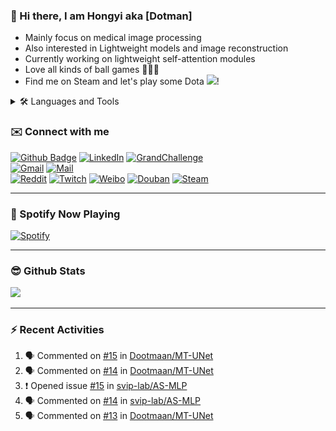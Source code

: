 
### 👋 Hi there, I am Hongyi aka [Dotman]

- Mainly focus on medical image processing
- Also interested in Lightweight models and image reconstruction
- Currently working on lightweight self-attention modules
- Love all kinds of ball games 🏸🎾🏓
- Find me on Steam and let's play some Dota <img height="14" src="https://cdn.cloudflare.steamstatic.com/apps/dota2/images/dota_react//icons/dpc.svg" />! 


<details>
 <summary>🛠️ Languages and Tools</summary>
</br>

<img align="left" alt="Python" height="26px" src="https://raw.githubusercontent.com/github/explore/80688e429a7d4ef2fca1e82350fe8e3517d3494d/topics/python/python.png" />
<img align="left" alt="Java" height="26px" src="https://raw.githubusercontent.com/github/explore/80688e429a7d4ef2fca1e82350fe8e3517d3494d/topics/java/java.png" />
<img align="left" alt="C" height="26px" src="https://raw.githubusercontent.com/github/explore/f3e22f0dca2be955676bc70d6214b95b13354ee8/topics/c/c.png" />
<img align="left" alt="Cpp" height="26px" src="https://raw.githubusercontent.com/github/explore/180320cffc25f4ed1bbdfd33d4db3a66eeeeb358/topics/cpp/cpp.png" />
<img align="left" alt="Vue" height="26px" src="https://raw.githubusercontent.com/github/explore/80688e429a7d4ef2fca1e82350fe8e3517d3494d/topics/vue/vue.png" />
<img align="left" alt="Markdown" height="26px" src="https://raw.githubusercontent.com/github/explore/80688e429a7d4ef2fca1e82350fe8e3517d3494d/topics/markdown/markdown.png" />
<img align="left" alt="Visual Studio Code" height="26px" src="https://raw.githubusercontent.com/github/explore/bbd48b997e8d0bef63f676eca4da5e1f76487b56/topics/visual-studio-code/visual-studio-code.png" />
<img align="left" alt="HTML5" height="26px" src="https://raw.githubusercontent.com/github/explore/80688e429a7d4ef2fca1e82350fe8e3517d3494d/topics/html/html.png" />
<img align="left" alt="JavaScript" height="26px" src="https://raw.githubusercontent.com/github/explore/80688e429a7d4ef2fca1e82350fe8e3517d3494d/topics/javascript/javascript.png" />
<img align="left" alt="Node.js" height="26px" src="https://raw.githubusercontent.com/github/explore/80688e429a7d4ef2fca1e82350fe8e3517d3494d/topics/nodejs/nodejs.png" />
<img align="left" alt="MySQL" height="26px" src="https://raw.githubusercontent.com/github/explore/80688e429a7d4ef2fca1e82350fe8e3517d3494d/topics/mysql/mysql.png" />
<img align="left" alt="Git" height="26px" src="https://raw.githubusercontent.com/github/explore/80688e429a7d4ef2fca1e82350fe8e3517d3494d/topics/git/git.png" />
<img align="left" alt="Terminal" height="26px" src="https://upload.wikimedia.org/wikipedia/commons/5/51/Windows_Terminal_logo.svg" />

<!-- <img height="32" width="32" src="https://unpkg.com/simple-icons@v6/icons/python.svg" />       <img height="32" width="32" src="https://unpkg.com/simple-icons@v6/icons/cplusplus.svg" />   <img height="32" width="32" src="https://unpkg.com/simple-icons@v6/icons/java.svg" />   <img height="32" width="32" src="https://unpkg.com/simple-icons@v6/icons/javascript.svg" />    <img height="32" width="32" src="https://unpkg.com/simple-icons@v6/icons/vuedotjs.svg" />     <img height="32" width="32" src="https://unpkg.com/simple-icons@v6/icons/vercel.svg" />      <img height="32" width="32" src="https://unpkg.com/simple-icons@v6/icons/pytorch.svg" />      <img height="32" width="32" src="https://unpkg.com/simple-icons@v6/icons/visualstudiocode.svg" />  -->
</br>
</details>



### ✉️ Connect with me

[![Github Badge](https://img.shields.io/github/followers/Dootmaan?style=social)](https://github.com/Dootmaan)
[![LinkedIn](https://img.shields.io/badge/-LinkedIn:Hongyi-004499?style=flat&logo=linkedin&link=https://www.linkedin.com/in/hongyi-wang-8609aa8a/)](https://www.linkedin.com/in/hongyi-wang-8609aa8a/)
[![GrandChallenge](https://img.shields.io/badge/-GrandChallenge-444444?style=flat&logo=site&link=https://grand-challenge.org/users/WangHy/)](https://grand-challenge.org/users/WangHy/)   
[![Gmail](https://img.shields.io/badge/-Gmail:njdswhy@gmail.com-c14438?style=flat&logo=Gmail&logoColor=white&link=mailto:njdswhy@gmail.com)](mailto:njdswhy@gmail.com)
[![Mail](https://img.shields.io/badge/-Work:whongyi@zju.edu.cn-ffffff?style=flat&logo=mail.ru&logoColor=blue&link=mailto:whongyi@zju.edu.cn)](mailto:whongyi@zju.edu.cn)      
[![Reddit](https://img.shields.io/badge/-Reddit-ff4500?style=flat&logo=reddit&logoColor=white&link=https://www.reddit.com/user/dootmaan)](https://www.reddit.com/user/dootmaan)
[![Twitch](https://img.shields.io/twitch/status/dootmaan?style=social)](https://www.twitch.tv/dootmaan)
[![Weibo](https://img.shields.io/badge/-Weibo-e6162d?style=flat&logo=sinaweibo&link=https://weibo.com/u/2971638172)](https://weibo.com/u/2971638172)
[![Douban](https://img.shields.io/badge/-Douban-007722?style=flat&logo=douban&link=https://www.douban.com/people/120238488/)](https://www.douban.com/people/120238488/)
[![Steam](https://img.shields.io/badge/-Steam-071E47?style=flat&logo=steam&link=https://steamcommunity.com/profiles/76561198207820131/)](https://steamcommunity.com/profiles/76561198207820131/) 
<!-- [![Spotify](https://img.shields.io/badge/-Spotify-000000?style=flat&logo=spotify&link=https://open.spotify.com/user/314bedcquw5bxjqzw4mtetyvtrd4)](https://open.spotify.com/user/314bedcquw5bxjqzw4mtetyvtrd4)    -->


---

### 🎵 Spotify Now Playing

[![Spotify](https://spotify-now-playing-dootmaan.vercel.app/api/spotify)](https://open.spotify.com/user/314bedcquw5bxjqzw4mtetyvtrd4)

---

### 😎 Github Stats

<img align="bottom" src="https://github-readme-stats.vercel.app/api?username=Dootmaan&show_icons=true&icon_color=CE1D2D&text_color=718096&bg_color=000000&hide_title=true&theme=radical" />


---

### ⚡ Recent Activities

<!--START_SECTION:activity-->
1. 🗣 Commented on [#15](https://github.com/Dootmaan/MT-UNet/issues/15) in [Dootmaan/MT-UNet](https://github.com/Dootmaan/MT-UNet)
2. 🗣 Commented on [#14](https://github.com/Dootmaan/MT-UNet/issues/14) in [Dootmaan/MT-UNet](https://github.com/Dootmaan/MT-UNet)
3. ❗️ Opened issue [#15](https://github.com/svip-lab/AS-MLP/issues/15) in [svip-lab/AS-MLP](https://github.com/svip-lab/AS-MLP)
4. 🗣 Commented on [#14](https://github.com/svip-lab/AS-MLP/issues/14) in [svip-lab/AS-MLP](https://github.com/svip-lab/AS-MLP)
5. 🗣 Commented on [#13](https://github.com/Dootmaan/MT-UNet/issues/13) in [Dootmaan/MT-UNet](https://github.com/Dootmaan/MT-UNet)
<!--END_SECTION:activity-->



<!--
**Dootmaan/Dootmaan** is a ✨ _special_ ✨ repository because its `README.md` (this file) appears on your GitHub profile.

Here are some ideas to get you started:

- 🔭 I’m currently working on ...
- 🌱 I’m currently learning ...
- 👯 I’m looking to collaborate on ...
- 🤔 I’m looking for help with ...
- 💬 Ask me about ...
- 📫 How to reach me: ...
- 😄 Pronouns: ...
- ⚡ Fun fact: ...
-->
